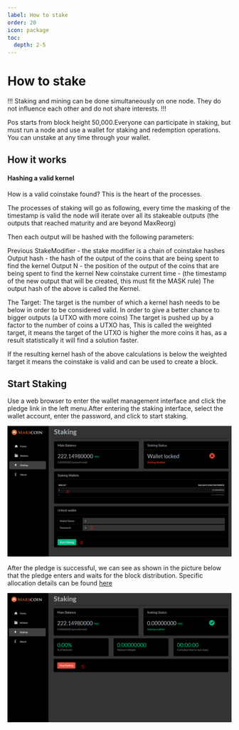 ```yaml
---
label: How to stake
order: 20
icon: package
toc:
  depth: 2-5
---
```

# How to stake

!!!
Staking and mining can be done simultaneously on one node. They do not influence each other and do not share interests.
!!!

Pos starts from block height 50,000.Everyone can participate in staking, but must run a node and use a wallet for staking and redemption operations. You can unstake at any time through your wallet.

## How it works

#### Hashing a valid kernel

How is a valid coinstake found? This is the heart of the processes.

The processes of staking will go as following, every time the masking of the timestamp is valid the node will iterate over all its stakeable outputs (the outputs that reached maturity and are beyond MaxReorg)

Then each output will be hashed with the following parameters:

Previous StakeModifier - the stake modifier is a chain of coinstake hashes
Output hash - the hash of the output of the coins that are being spent to find the kernel
Output N - the position of the output of the coins that are being spent to find the kernel
New coinstake current time - (the timestamp of the new output that will be created, this must fit the MASK rule)
The output hash of the above is called the Kernel.

The Target: The target is the number of which a kernel hash needs to be below in order to be considered valid. In order to give a better chance to bigger outputs (a UTXO with more coins) The target is pushed up by a factor to the number of coins a UTXO has, This is called the weighted target, it means the target of the UTXO is higher the more coins it has, as a result statistically it will find a solution faster.

If the resulting kernel hash of the above calculations is below the weighted target it means the coinstake is valid and can be used to create a block.

## Start Staking

Use a web browser to enter the wallet management interface and click the pledge link in the left menu.After entering the staking interface, select the wallet account, enter the password, and click to start staking.

![Start staking](/static/stake-1.png)

After the pledge is successful, we can see as shown in the picture below that the pledge enters and waits for the block distribution. Specific allocation details can be found [here](https://github.com/block-core/blockcore/blob/master/Documentation/proof-of-stake.md)

![Stake success](image.png)
